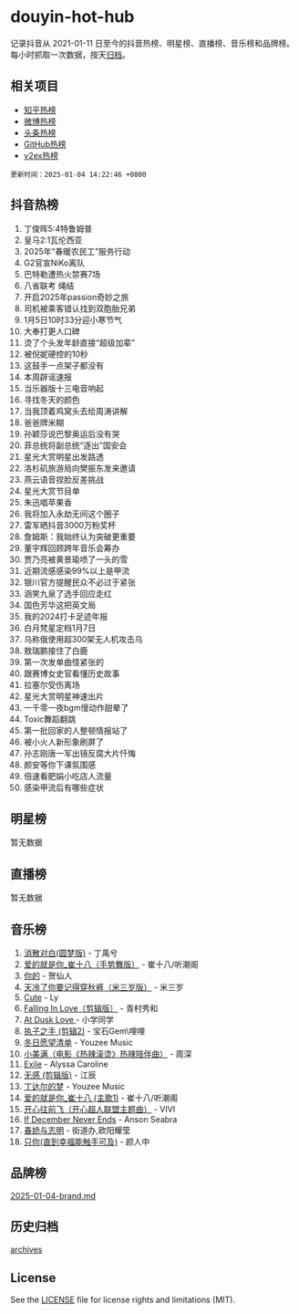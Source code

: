 # douyin-hot-hub

记录抖音从 2021-01-11 日至今的抖音热榜、明星榜、直播榜、音乐榜和品牌榜。每小时抓取一次数据，按天[归档](archives)。

## 相关项目

- [知乎热榜](https://github.com/lonnyzhang423/zhihu-hot-hub)
- [微博热榜](https://github.com/lonnyzhang423/weibo-hot-hub)
- [头条热榜](https://github.com/lonnyzhang423/toutiao-hot-hub)
- [GitHub热榜](https://github.com/lonnyzhang423/github-hot-hub)
- [v2ex热榜](https://github.com/lonnyzhang423/v2ex-hot-hub)


`更新时间：2025-01-04 14:22:46 +0800`

## 抖音热榜

1. 丁俊晖5:4特鲁姆普
1. 皇马2:1瓦伦西亚
1. 2025年“春暖农民工”服务行动
1. G2官宣NiKo离队
1. 巴特勒遭热火禁赛7场
1. 八省联考 绳结
1. 开启2025年passion奇妙之旅
1. 司机被乘客错认找到双胞胎兄弟
1. 1月5日10时33分迎小寒节气
1. 大奉打更人口碑
1. 烫了个头发年龄直接“超级加辈”
1. 被倪妮硬控的10秒
1. 这鼓手一点架子都没有
1. 本周辟谣速报
1. 当乐器版十三电音响起
1. 寻找冬天的颜色
1. 当我顶着鸡窝头去给周涛讲解
1. 爸爸牌米糊
1. 孙颖莎说巴黎奥运后没有哭
1. 菲总统将副总统“逐出”国安会
1. 星光大赏明星出发路透
1. 洛杉矶旅游局向樊振东发来邀请
1. 燕云语音捏脸反差挑战
1. 星光大赏节目单
1. 朱迅唱苹果香
1. 我将加入永劫无间这个圈子
1. 雷军晒抖音3000万粉奖杯
1. 詹姆斯：我始终认为突破更重要
1. 董宇辉回顾跨年音乐会筹办
1. 贾乃亮被黄景瑜喷了一头的雪
1. 近期流感感染99%以上是甲流
1. 银川官方提醒民众不必过于紧张
1. 涵笑九泉了选手回应走红
1. 国色芳华这把英文局
1. 我的2024打卡足迹年报
1. 白月梵星定档1月7日
1. 乌称俄使用超300架无人机攻击乌
1. 敖瑞鹏接住了白鹿
1. 第一次发单曲怪紧张的
1. 跟赛博女史官看懂历史故事
1. 拉塞尔受伤离场
1. 星光大赏明星神速出片
1. 一千零一夜bgm慢动作甜晕了
1. Toxic舞蹈翻跳
1. 第一批回家的人整顿情报站了
1. 被小火人新形象刷屏了
1. 孙志刚唐一军出镜反腐大片忏悔
1. 颜安等你下课氛围感
1. 倍速看肥娟小吃店人流量
1. 感染甲流后有哪些症状

## 明星榜

暂无数据

## 直播榜

暂无数据

## 音乐榜

1. [消散对白(圆梦版)](https://sf6-cdn-tos.douyinstatic.com/obj/tos-cn-ve-2774/og4jB5I5IizzoZVAAAzWgBMAsMDWoArfwBOiFs) - 丁禹兮
1. [爱的就是你_崔十八（手势舞版）](https://sf5-hl-cdn-tos.douyinstatic.com/obj/tos-cn-ve-2774/oApB2AigNyB4sTw7JhBOikMAf0oDJzMWBuIrgm) - 崔十八/听潮阁
1. [你的](https://sf5-hl-cdn-tos.douyinstatic.com/obj/tos-cn-ve-2774/oYuIeKf42jB7sEV6B2upMdpYAgfrQWj0FeRegh) - 贺仙人
1. [天冷了你要记得穿秋裤（米三岁版）](https://sf6-cdn-tos.douyinstatic.com/obj/tos-cn-ve-2774/oQlIwVIDWiZ6BQilAorS7MA0AgCkQDvcZAdm1) - 米三岁
1. [Cute](https://sf5-hl-cdn-tos.douyinstatic.com/obj/tos-cn-ve-2774/o4IbIzHWKAAB4wsS5qMBRiiAlEBGTpQRNfFvuo) - Ly
1. [Falling In Love（剪辑版）](https://sf5-hl-cdn-tos.douyinstatic.com/obj/tos-cn-ve-2774/o8ajpA8zzgBPahbBIO8AcKGBLJezFCRd1wfP9f) - 青村秀和
1. [ At Dusk  Love ](https://sf5-hl-cdn-tos.douyinstatic.com/obj/tos-cn-ve-2774/o8CrpCf5CaYgI4ZrtQgMQAFEfuGqNnRSDQAPBc) - 小学同学
1. [执子之手 (剪辑2)](https://sf5-hl-cdn-tos.douyinstatic.com/obj/tos-cn-ve-2774/oUoZLQjCc31XzqsBnBQUNgeKtYPBcgbFDwtfcu) - 宝石Gem\哩哩
1. [冬日愿望清单](https://sf5-hl-cdn-tos.douyinstatic.com/obj/tos-cn-ve-2774/oIIgUOeamCFCVAzxN6MFRLIBlLGpUqQxeeHrLE) - Youzee Music
1. [小美满（电影《热辣滚烫》热辣陪伴曲）](https://sf5-hl-cdn-tos.douyinstatic.com/obj/tos-cn-ve-2774/o0GAn2lSgfZIDUgtevCGDQYnFg4CwnrBaxbTZL) - 周深
1. [Exile](https://sf5-hl-cdn-tos.douyinstatic.com/obj/tos-cn-ve-2774/oYj4gAQTknKE3WW0Je8KGmQ7z1cA4FefwtbufD) - Alyssa Caroline
1. [无感 (剪辑版)](https://sf5-hl-cdn-tos.douyinstatic.com/obj/tos-cn-ve-2774/o0eIsUzJBDlQaQFC5OFlgbMEZC1TFYBftOBn6p) - 江辰
1. [丁达尔的梦](https://sf5-hl-cdn-tos.douyinstatic.com/obj/tos-cn-ve-2774/oMU3WirUZBVQkAC9ccG5P2IQirziZM2RTInUY) - Youzee Music
1. [爱的就是你_崔十八 (主歌1)](https://sf5-hl-cdn-tos.douyinstatic.com/obj/tos-cn-ve-2774/oI5BO5DhFZ6UTcNCnZaOCBLtZ7WIMQGfgnXf5E) - 崔十八/听潮阁
1. [开心往前飞（开心超人联盟主题曲）](https://sf5-hl-cdn-tos.douyinstatic.com/obj/tos-cn-ve-2774/9d8fb7c82cf1421fb93a9fe925275e0a) - VIVI
1. [If December Never Ends](https://sf5-hl-cdn-tos.douyinstatic.com/obj/tos-cn-ve-2774/oY1IQMoTgCFIBg8RZifyqlBBt1UFgitTYmxeOS) - Anson Seabra
1. [春娇与志明](https://sf5-hl-cdn-tos.douyinstatic.com/obj/tos-cn-ve-2774/e530d8fceb7044b39707d7f9ff54add1) - 街道办,欧阳耀莹
1. [只你(直到幸福能触手可及)](https://sf5-hl-cdn-tos.douyinstatic.com/obj/tos-cn-ve-2774/o0lBkRDzFTeaVSUz3ZZSCBVtZ5DIMQGfgmEAuE) - 颜人中

## 品牌榜

[2025-01-04-brand.md](archives/2025-01-04-brand.md)

## 历史归档

[archives](archives)

## License

See the [LICENSE](LICENSE) file for license rights and limitations (MIT).
